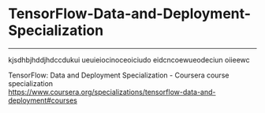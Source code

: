 # TensorFlow-Data-and-Deployment-Specialization
*************************************************************

kjsdhbjhddjhdccdukui
ueuieiocinoceoiciudo
eidcncoewueodeciun
oiieewc


TensorFlow: Data and Deployment Specialization - Coursera course specialization   
https://www.coursera.org/specializations/tensorflow-data-and-deployment#courses


